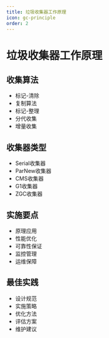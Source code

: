 ```yaml
---
title: 垃圾收集器工作原理
icon: gc-principle
order: 2
---
```


# 垃圾收集器工作原理

## 收集算法
- 标记-清除
- 复制算法
- 标记-整理
- 分代收集
- 增量收集

## 收集器类型
- Serial收集器
- ParNew收集器
- CMS收集器
- G1收集器
- ZGC收集器

## 实施要点
- 原理应用
- 性能优化
- 可靠性保证
- 监控管理
- 运维保障

## 最佳实践
- 设计规范
- 实施策略
- 优化方法
- 评估方案
- 维护建议
